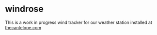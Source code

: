 # windrose

This is a work in progress wind tracker for our weather station installed at [thecantelope.com](https://thecantelope.com)
